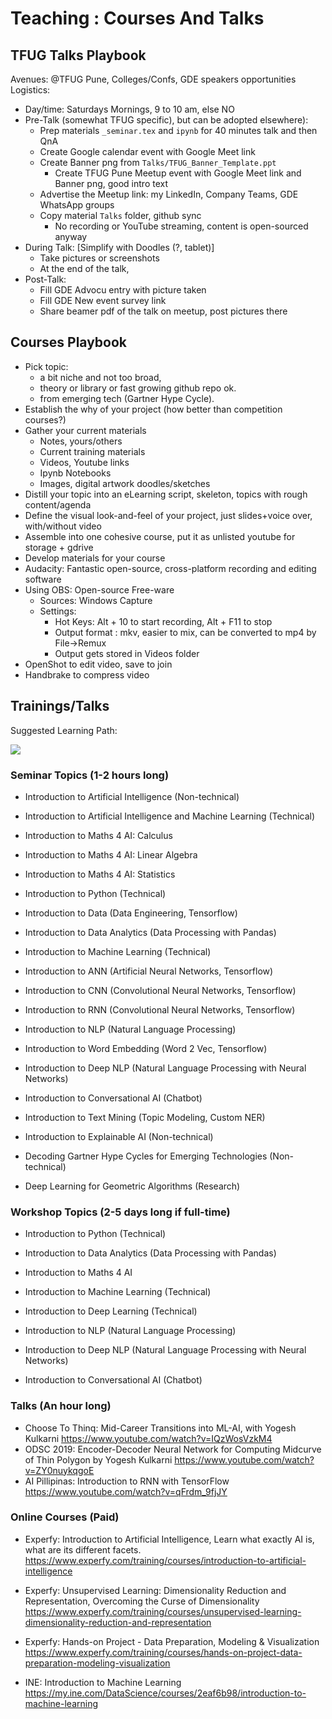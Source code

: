 # Teaching : Courses And Talks

<!-- 
## Rational
- Being online gives unprecedented reach, scale and if not leveraged, missing a big potential (FOMO!!)
- For Giving back, from classes to masses
- If any $: if in Job, Donate 
- For better-own understanding, clarity
- Can be an individual effort to start with a small team to expand
- Create, not just Consume
- Use cartoon-doodles for explanatory sketches (USP)
- No external dependency, permission-less, infinite leverage, brand building, less risk

## IKIGAI/Specific Knowledge^/Wow^^!!: 
- World needs: huge sustainable-global need-demand for teaching
- Good at: Professional-teaching experience,PhD, Rasa Hero-Certified, GDE ML
- Love doing: teaching, part II of life, giving back, up-leveling Bottom-of-Pyramid
- Paid for: good-simple explanations, passive service

^Specific Knowledge: rare, un-trainable, only through apprenticeship 
^^Not looking for Success, but for Wonder 

 -->

## TFUG Talks Playbook
Avenues: @TFUG Pune, Colleges/Confs, GDE speakers opportunities
Logistics:
- Day/time: Saturdays Mornings, 9 to 10 am, else NO
- Pre-Talk (somewhat TFUG specific), but can be adopted elsewhere):
    - Prep materials `_seminar.tex` and `ipynb` for 40 minutes talk and then QnA
    - Create Google calendar event with Google Meet link
    - Create Banner png from `Talks/TFUG_Banner_Template.ppt`
		- Create TFUG Pune Meetup event with Google Meet link and Banner png, good intro text
    - Advertise the Meetup link: my LinkedIn, Company Teams, GDE WhatsApp groups
    - Copy material `Talks` folder, github sync
		- No recording or YouTube streaming, content is open-sourced anyway
- During Talk: [Simplify with Doodles (?, tablet)]
    - Take pictures or screenshots
    - At the end of the talk, 
- Post-Talk:
    - Fill GDE Advocu entry with picture taken
    - Fill GDE New event survey link
    - Share beamer pdf of the talk on meetup, post pictures there

## Courses Playbook
- Pick topic:
	- a bit niche and not too broad, 
	- theory or library or fast growing github repo ok. 
	- from emerging tech (Gartner Hype Cycle). 
- Establish the why of your project (how better than competition courses?)
- Gather your current materials
	- Notes, yours/others
	- Current training materials
	- Videos, Youtube links
	- Ipynb Notebooks
	- Images, digital artwork doodles/sketches
- Distill your topic into an eLearning script, skeleton, topics with rough content/agenda
- Define the visual look-and-feel of your project, just slides+voice over, with/without video
- Assemble into one cohesive course, put it as unlisted youtube for storage + gdrive
- Develop materials for your course
- Audacity: Fantastic open-source, cross-platform recording and editing software
- Using OBS: Open-source Free-ware
	- Sources: Windows Capture
	- Settings:
		- Hot Keys: Alt + 10 to start recording, Alt + F11 to stop
		- Output format : mkv, easier to mix, can be converted to mp4 by File->Remux
		- Output gets stored in Videos folder
- OpenShot to edit video, save to join
- Handbrake to compress video

 
## Trainings/Talks

Suggested Learning Path:

<img src="../LaTeX/images/teaching_data_science_series.png"/>


### Seminar Topics (1-2 hours long)
- Introduction to Artificial Intelligence (Non-technical)
- Introduction to Artificial Intelligence and Machine Learning (Technical)

- Introduction to Maths 4 AI: Calculus
- Introduction to Maths 4 AI: Linear Algebra
- Introduction to Maths 4 AI: Statistics

- Introduction to Python (Technical)

- Introduction to Data (Data Engineering, Tensorflow)
- Introduction to Data Analytics (Data Processing with Pandas)

- Introduction to Machine Learning (Technical)
- Introduction to ANN (Artificial Neural Networks, Tensorflow)
- Introduction to CNN (Convolutional Neural Networks, Tensorflow)
- Introduction to RNN (Convolutional Neural Networks, Tensorflow)

- Introduction to NLP (Natural Language Processing)
- Introduction to Word Embedding (Word 2 Vec, Tensorflow)
- Introduction to Deep NLP (Natural Language Processing with Neural Networks)
- Introduction to Conversational AI (Chatbot)
- Introduction to Text Mining (Topic Modeling, Custom NER)

- Introduction to Explainable AI (Non-technical)
- Decoding Gartner Hype Cycles for Emerging Technologies (Non-technical)
- Deep Learning for Geometric Algorithms (Research)

### Workshop Topics (2-5 days long if full-time)
- Introduction to Python (Technical)
- Introduction to Data Analytics (Data Processing with Pandas)

- Introduction to Maths 4 AI

- Introduction to Machine Learning (Technical)
- Introduction to Deep Learning (Technical)

- Introduction to NLP (Natural Language Processing)
- Introduction to Deep NLP (Natural Language Processing with Neural Networks)

- Introduction to Conversational AI (Chatbot)

### Talks (An hour long)
- Choose To Thinq: Mid-Career Transitions into ML-AI, with Yogesh Kulkarni https://www.youtube.com/watch?v=IQzWosVzkM4
- ODSC 2019: Encoder-Decoder Neural Network for Computing Midcurve of Thin Polygon by Yogesh Kulkarni https://www.youtube.com/watch?v=ZY0nuykqgoE
- AI Pillipinas: Introduction to RNN with TensorFlow https://www.youtube.com/watch?v=qFrdm_9fjJY

### Online Courses (Paid)
- Experfy: Introduction to Artificial Intelligence, Learn what exactly AI is, what are its different facets.
https://www.experfy.com/training/courses/introduction-to-artificial-intelligence

- Experfy: Unsupervised Learning: Dimensionality Reduction and Representation, Overcoming the Curse of Dimensionality
https://www.experfy.com/training/courses/unsupervised-learning-dimensionality-reduction-and-representation

- Experfy: Hands-on Project - Data Preparation, Modeling & Visualization
https://www.experfy.com/training/courses/hands-on-project-data-preparation-modeling-visualization

- INE: Introduction to Machine Learning 
https://my.ine.com/DataScience/courses/2eaf6b98/introduction-to-machine-learning

